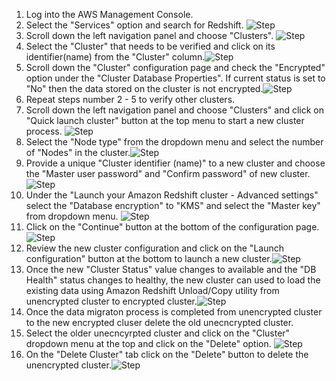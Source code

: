 1. Log into the AWS Management Console.
2. Select the "Services" option and search for Redshift. ![Step](/resources/aws/redshift/redshift-encryption-enabled/step2.png)
3. Scroll down the left navigation panel and choose "Clusters". ![Step](/resources/aws/redshift/redshift-encryption-enabled/step3.png)
4. Select the "Cluster" that needs to be verified and click on its identifier(name) from the "Cluster" column.![Step](/resources/aws/redshift/redshift-encryption-enabled/step4.png)
5. Scroll down the "Cluster" configuration page and check the "Encrypted" option under the "Cluster Database Properties". If current status is set to "No" then the data stored on the cluster is not encrypted.![Step](/resources/aws/redshift/redshift-encryption-enabled/step5.png)
6. Repeat steps number 2 - 5 to verify other clusters. </br>
7. Scroll down the left navigation panel and choose "Clusters" and click on "Quick launch cluster" button at the top menu to start a new cluster process. ![Step](/resources/aws/redshift/redshift-encryption-enabled/step7.png)
8. Select the "Node type" from the dropdown menu and select the number of "Nodes" in the cluster.![Step](/resources/aws/redshift/redshift-encryption-enabled/step8.png)
9. Provide a unique "Cluster identifier (name)" to a new cluster and choose the "Master user password" and "Confirm password" of new cluster.![Step](/resources/aws/redshift/redshift-encryption-enabled/step9.png)
10. Under the "Launch your Amazon Redshift cluster - Advanced settings" select the "Database encryption" to "KMS" and select the "Master key" from dropdown menu. ![Step](/resources/aws/redshift/redshift-encryption-enabled/step10.png)
11. Click on the "Continue" button at the bottom of the configuration page. ![Step](/resources/aws/redshift/redshift-encryption-enabled/step11.png)
12. Review the new cluster configuration and click on the "Launch configuration" button at the bottom to launch a new cluster.![Step](/resources/aws/redshift/redshift-encryption-enabled/step12.png)
13. Once the new "Cluster Status" value changes to available and the "DB Health" status changes to healthy, the new cluster can used to load the existing data using Amazon Redshift Unload/Copy utility from unencrypted cluster to encrypted cluster.![Step](/resources/aws/redshift/redshift-encryption-enabled/step13.png)
14. Once the data migraton process is completed from unencrypted cluster to the new encrypted cluser delete the old unecncrypted cluster. </br>
15. Select the older unecncyrpted cluster and click on the "Cluster" dropdown menu at the top and click on the "Delete" option. ![Step](/resources/aws/redshift/redshift-encryption-enabled/step15.png)
16. On the "Delete Cluster" tab click on the "Delete" button to delete the unencrypted cluster.![Step](/resources/aws/redshift/redshift-encryption-enabled/step16.png)

